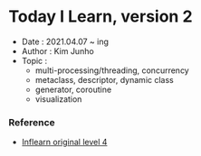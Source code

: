 # Today I Learn, version 2
  - Date : 2021.04.07 ~ ing
  - Author : Kim Junho
  - Topic : 
    - multi-processing/threading, concurrency
    - metaclass, descriptor, dynamic class
    - generator, coroutine
    - visualization


### Reference
  - [Inflearn original level 4](https://www.inflearn.com/course/%ED%94%84%EB%A1%9C%EA%B7%B8%EB%9E%98%EB%B0%8D-%ED%8C%8C%EC%9D%B4%EC%8D%AC-%EC%99%84%EC%84%B1-%EC%9D%B8%ED%94%84%EB%9F%B0-%EC%98%A4%EB%A6%AC%EC%A7%80%EB%84%90#)
